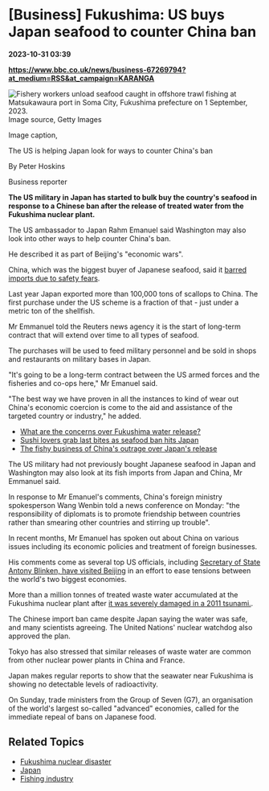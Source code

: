 # [Business] Fukushima: US buys Japan seafood to counter China ban

**2023-10-31 03:39**

**https://www.bbc.co.uk/news/business-67269794?at_medium=RSS&at_campaign=KARANGA**

![Fishery workers unload seafood caught in offshore trawl fishing at Matsukawaura port in Soma City, Fukushima prefecture on 1 September, 2023.](https://ichef.bbci.co.uk/news/976/cpsprodpb/1DCB/production/_131572670_gettyimages-1637263557.jpg)Image source, Getty Images

Image caption,

The US is helping Japan look for ways to counter China's ban

By Peter Hoskins

Business reporter

**The US military in Japan has started to bulk buy the country's seafood in response to a Chinese ban after the release of treated water from the Fukushima nuclear plant.**

The US ambassador to Japan Rahm Emanuel said Washington may also look into other ways to help counter China's ban.

He described it as part of Beijing's "economic wars".

China, which was the biggest buyer of Japanese seafood, said it [barred imports due to safety fears](https://www.bbc.co.uk/news/world-asia-66577769).

Last year Japan exported more than 100,000 tons of scallops to China. The first purchase under the US scheme is a fraction of that - just under a metric ton of the shellfish.

Mr Emmanuel told the Reuters news agency it is the start of long-term contract that will extend over time to all types of seafood.

The purchases will be used to feed military personnel and be sold in shops and restaurants on military bases in Japan.

"It's going to be a long-term contract between the US armed forces and the fisheries and co-ops here," Mr Emanuel said.

"The best way we have proven in all the instances to kind of wear out China's economic coercion is come to the aid and assistance of the targeted country or industry," he added.

*   [What are the concerns over Fukushima water release?](https://www.bbc.co.uk/news/world-asia-66106162)
*   [Sushi lovers grab last bites as seafood ban hits Japan](https://www.bbc.co.uk/news/world-asia-66603831)
*   [The fishy business of China's outrage over Japan's release](https://www.bbc.co.uk/news/world-asia-66613158)

The US military had not previously bought Japanese seafood in Japan and Washington may also look at its fish imports from Japan and China, Mr Emmanuel said.

In response to Mr Emanuel's comments, China's foreign ministry spokesperson Wang Wenbin told a news conference on Monday: "the responsibility of diplomats is to promote friendship between countries rather than smearing other countries and stirring up trouble".

In recent months, Mr Emanuel has spoken out about China on various issues including its economic policies and treatment of foreign businesses.

His comments come as several top US officials, including [Secretary of State Antony Blinken, have visited Beijing](https://www.bbc.com/news/world-asia-china-65947192) in an effort to ease tensions between the world's two biggest economies.

More than a million tonnes of treated waste water accumulated at the Fukushima nuclear plant after [it was severely damaged in a 2011 tsunami.](https://www.bbc.co.uk/news/world-asia-56252695).

The Chinese import ban came despite Japan saying the water was safe, and many scientists agreeing. The United Nations' nuclear watchdog also approved the plan.

Tokyo has also stressed that similar releases of waste water are common from other nuclear power plants in China and France.

Japan makes regular reports to show that the seawater near Fukushima is showing no detectable levels of radioactivity.

On Sunday, trade ministers from the Group of Seven (G7), an organisation of the world's largest so-called "advanced" economies, called for the immediate repeal of bans on Japanese food.

Related Topics
--------------

*   [Fukushima nuclear disaster](https://www.bbc.co.uk/news/topics/c1yyg1pj9x3t)
*   [Japan](https://www.bbc.co.uk/news/topics/cjnwl8q4g7nt)
*   [Fishing industry](https://www.bbc.co.uk/news/topics/czlm5v1zew2t)